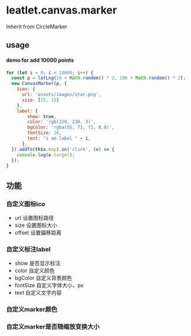 # leatlet.canvas.marker
Inherit from CircleMarker

## usage
#### demo for add 10000 points
```javascript
for (let i = 0; i < 10000; i++) {
  const p = latLng(29 + Math.random() * 2, 106 + Math.random() * 2);
  new CanvasMarker(p, {
    icon: {
      url: 'assets/images/star.png',
      size: [15, 15]
    },
    label: {
        show: true,
        color: 'rgb(229, 230, 3)',
        bgColor: 'rgba(55, 71, 72, 0.8)',
        fontSize: 16,
        text: "i am label " + i,
      },
  }).addTo(this.map).on('click', (e) => {
    console.log(e.target);
  });
}
```
## 功能
### 自定义图标ico
- url 设置图标路径
- size 设置图标大小
- offset 设置偏移距离
### 自定义标注label
- show 是否显示标注
- color 自定义颜色
- bgColor 自定义背景颜色
- fontSize 自定义字体大小，px
- text 自定义文字内容
### 自定义marker颜色
### 自定义marker是否随缩放变换大小
